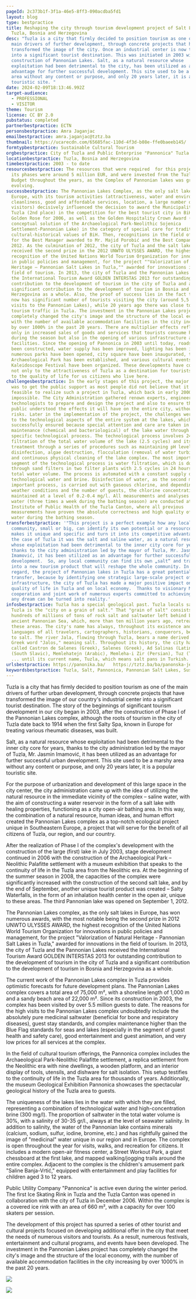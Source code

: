 ```yaml
---
pageId: 2c373b1f-3f1a-46e5-8ff3-090acdba5fd1
layout: blog
type: bestpractice
title: Reshaping the city through tourism development project of Salt Lakes in
  Tuzla, Bosnia and Herzegovina
desc: "Tuzla is a city that firmly decided to position tourism as one of the
  main drivers of further development, through concrete projects that have
  transformed the image of the city. Once an industrial center is now turned
  into a significant tourist destination. This was initiated in 2003 with the
  construction of Pannonian Lakes. Salt, as a natural resource whose
  exploitation had been detrimental to the city, has been utilized as an
  advantage for further successful development. This site used to be a marshy
  area without any content or purpose, and only 20 years later, it is a popular
  touristic site. "
date: 2024-02-09T18:13:46.992Z
target-audience:
  - PROFESSIONAL
  - VISITOR
theme: Tourism
license: CC BY 2.0
pubstatus: completed
partnerbestpractice: ECTN
personsbestpractice: Amra Jaganjac
emailbestpractice: amra.jaganjac@tztz.ba
thumbnail: https://ucarecdn.com/65685fac-110d-4f3d-b08e-ffe0baeeb145/
formtypbestpractice: Sustainable Cultural Tourism
orgbestpractice: City of Tuzla and Public Enterprise "Pannonica" Tuzla
locationbestpractice: Tuzla, Bosnia and Herzegovina
timebestpractice: 2003 - to date
resourcesbestpractice: The resources that were required  for this project in all
  its phases were around 5 million EUR, and were invested from the Tuzla City
  Budget throughout the years, as the Complex of Pannonian lakes was growing and
  evolving.
successbestpractice: The Pannonian Lakes Complex, as the only salt lakes in
  Europe, with its tourism activities (attractiveness, water and environmental
  cleanliness, good and affordable services, location, a large number of
  visitors) decisively influenced the decision to award the Municipality of
  Tuzla (2nd place) in the competition for the best tourist city in BiH – the
  Golden Rose for 2006, as well as the Golden Hospitality Crown Award (the
  conceptual solution of the Archaeological Park-Neolithic Sojenica
  Settlement-Pannonian Lake) in the category of special care for traditional
  cultural-historical values of BiH. Then, recognitions in the field of tourism
  for the Best Manager awarded to Mr. Majid Porobić and the Best Company in
  2012. As the culmination of 2012, the city of Tuzla and the salt lakes
  received the second prize in the 2012 UNWTO ULYSSES AWARD, the highest
  recognition of the United Nations World Tourism Organization for innovations
  in public policies and management, for the project ""Valorization of Natural
  Heritage – Pannonian Salt Lakes in Tuzla,"" awarded for innovations in the
  field of tourism. In 2013, the city of Tuzla and the Pannonian Lakes received
  the International Tourism Award GOLDEN INTERSTAS 2013 for outstanding
  contribution to the development of tourism in the city of Tuzla and a
  significant contribution to the development of tourism in Bosnia and
  Herzegovina as a whole. Also, the proof of success lies in the fact that Tuzla
  now has significant number of tourists visiting the city (around 5,5 million
  visits to the Pannonian Lakes), while 20 years ago there was close to no
  tourism traffic in Tuzla. The investment in the Pannonian Lakes project has
  completely changed the city's image and the structure of the local economy,
  with the number of available accommodation facilities in the city increasing
  by over 1000% in the past 20 years. There are multiplier effects reflected not
  only in increased sales of goods and services that tourists consume here
  during the season but also in the opening of various infrastructure and
  facilities. Since the opening of Pannonica in 2003 until today, roads have
  been constructed, water supply has been improved, lighting has been installed,
  numerous parks have been opened, city square have been inaugurated, the
  Archaeological Park has been established, and various cultural events such as
  Kaleidoscope Festival have been organized. These developments have contributed
  not only to the attractiveness of Tuzla as a destination for tourists but also
  to the quality of life for us citizens who live here.
challengesbestpractice: In the early stages of this project, the major challenge
  was to get the public support as most people did not believe that it was
  feasible to realize such a project in Tuzla, which back in early 2000’s seemed
  impossible. The City Administration gathered renown experts, engineers and
  technologists to prepare and design the project and also to ensure that the
  public understood the effects it will have on the entire city, without any
  risks. Later in the implementation of the project, the challenges were related
  to the technological aspects of the entire system at the lakes, which was also
  successfully ensured because special attention and care are taken in the
  maintenance (chemical and bacteriological) of the lake water through a
  specific technological process. The technological process involves 24-hour
  filtration of the total water volume of the lake (2.5 cycles) and its chemical
  treatment through a series of procedures such as maintaining pH levels,
  disinfection, algae destruction, flocculation (removal of water turbidity),
  and continuous physical cleaning of the lake complex. The most important
  segment of the technological process is water filtration, which is done
  through sand filters in two filter plants with 2.5 cycles in 24 hours for the
  total water volume. The process is automated with a constant supply of fresh
  technological water and brine. Disinfection of water, as the second most
  important process, is carried out with gaseous chlorine, and depending on
  weather conditions and the number of guests, the chlorine concentration is
  maintained at a level of 0.2-0.4 mg/l. All measurements and analyses of lake
  water (three times a week during the bathing season) are conducted at the
  Institute of Public Health of the Tuzla Canton, where all previous
  measurements have proven the absolute correctness and high quality of lake
  water during the bathing season.
transferbestpractice: '"This project is a perfect example how any local
  community, small or big, can identify its own potential or a resource which
  makes it unique and specific and turn it into its competitive advantage.  In
  the case of Tuzla it was the salt and saline water, as a natural resource
  whose exploitation had been detrimental to the inner city core for years,
  thanks to the city administration led by the mayor of Tuzla, Mr. Jasmin
  Imamović, it has been utilized as an advantage for further successful urban
  development.  So, any local community can find its own „salt“ and transform it
  into a new tourism product that will reshape the whole community. In this
  regard, the project of Pannonian lakes in Tuzla has a great potential for
  transfer, because by identifying one strategic large-scale project of tourism
  infrastructure, the city of Tuzla has made a major positive impact on the
  quality of life in Tuzla and on local economy.  Thanks to visionary Mayor and
  cooperation and joint work of numerous experts committed to achieving success,
  any dream can be turned into reality.'
infosbestpractice: Tuzla has a special geological past. Tuzla locals say that
  Tuzla is the "city on a grain of salt." That "grain of salt" consists of
  hundreds of millions of tons of rock salt and saltwater left behind by the
  ancient Pannonian Sea, which, more than ten million years ago, retreated from
  these areas. The city's name has always, throughout its existence and in the
  languages of all travelers, cartographers, historians, conquerors, been linked
  to salt. The river Jala, flowing through Tuzla, bears a name derived from the
  Greek word "Jalos," meaning salt. Throughout its history, the city has been
  called Castron de Salenes (Greek), Salenes (Greek), Ad Salinas (Latin), Soli
  (South Slavic), Memlehatejn (Arabic), Memleha-i Zir (Persian), Tuz (Turkish)
  ... until its current name, Tuzla, which means salt pans in Turkish.
urlsbestpractice: https://panonika.ba/   https://tztz.ba/ba/panonska-jezera/
keywordsbestpractice: Tuzla, Salt, Pannonica, Pannonian Salt Lakes, Sustainable Cultural Tourism
---
```

Tuzla is a city that has firmly decided to position tourism as one of the main drivers of further urban development, through concrete projects that have transformed the image of our country's industrial center into a significant tourist destination. The story of the beginnings of significant tourism development in our city began in 2003, after the construction of Phase I of the Pannonian Lakes complex, although the roots of tourism in the city of Tuzla date back to 1914 when the first Salty Spa, known in Europe for treating various rheumatic diseases, was built.

Salt, as a natural resource whose exploitation had been detrimental to the inner city core for years, thanks to the city administration led by the mayor of Tuzla, Mr. Jasmin Imamović, it has been utilized as an advantage for further successful urban development. This site used to be a marshy area without any content or purpose, and only 20 years later, it is a popular touristic site.

For the purpose of urbanization and development of this large space in the city center, the city administration came up with the idea of utilizing the natural resource in the immediate vicinity of the complex – saline water, with the aim of constructing a water reservoir in the form of a salt lake with healing properties, functioning as a city open-air bathing area. In this way, the combination of a natural resource, human ideas, and human effort created the Pannonian Lakes complex as a top-notch ecological project unique in Southeastern Europe, a project that will serve for the benefit of all citizens of Tuzla, our region, and our country.

After the realization of Phase I of the complex's development with the construction of the large (first) lake in July 2003, stage development continued in 2006 with the construction of the Archaeological Park – Neolithic Palafitte settlement with a museum exhibition that speaks to the continuity of life in the Tuzla area from the Neolithic era. At the beginning of the summer season in 2008, the capacities of the complex were significantly increased with the construction of the second salt lake, and by the end of September, another unique tourist product was created – Salty Waterfalls, in the form of an inhalation health center in the open air, unique to these areas. The third Pannonian lake was opened on September 1, 2012.

The Pannonian Lakes complex, as the only salt lakes in Europe, has won numerous awards, with the most notable being the second prize in 2012 UNWTO ULYSSES AWARD, the highest recognition of the United Nations World Tourism Organization for innovations in public policies and management, for the project "Valorization of Natural Heritage - Pannonian Salt Lakes in Tuzla," awarded for innovations in the field of tourism. In 2013, the city of Tuzla and the Pannonian Lakes received the International Tourism Award GOLDEN INTERSTAS 2013 for outstanding contribution to the development of tourism in the city of Tuzla and a significant contribution to the development of tourism in Bosnia and Herzegovina as a whole.

The current work of the Pannonian Lakes complex in Tuzla provides optimistic forecasts for future development plans. The Pannonian Lakes complex covers a total area of 75,000 m², with a shoreline length of 1,000 m and a sandy beach area of 22,000 m². Since its construction in 2003, the complex has been visited by over 5.5 million guests to date. The reasons for the high visits to the Pannonian Lakes complex undoubtedly include the absolutely pure medicinal saltwater (beneficial for bone and respiratory diseases), guest stay standards, and complex maintenance higher than the Blue Flag standards for seas and lakes (especially in the segment of guest health and safety care), good entertainment and guest animation, and very low prices for all services at the complex.

In the field of cultural tourism offerings, the Pannonica complex includes the Archaeological Park-Neolithic Palafitte settlement, a replica settlement from the Neolithic era with nine dwellings, a wooden platform, and an interior display of tools, utensils, and dishware for salt isolation. This setup testifies to the continuity of life in the Tuzla area for thousands of years. Additionally, the museum Geological Exhibition Pannonica showcases the spectacular geological history of the Tuzla area to guests.

The uniqueness of the lakes lies in the water with which they are filled, representing a combination of technological water and high-concentration brine (300 mg/l). The proportion of saltwater in the total water volume is 30%, with a salinity of 30-35 gr/l., always at the level of seawater salinity. In addition to salinity, the water of the Pannonian lake contains minerals (calcium, sodium, sulfur, iodine, bromine, etc.) and has rightfully gained the image of "medicinal" water unique in our region and in Europe.
The complex is open throughout the year for visits, walks, and recreation for citizens. It includes a modern open-air fitness center, a Street Workout Park, a giant chessboard at the first lake, and mapped walking/jogging trails around the entire complex. Adjacent to the complex is the children's amusement park "Saline Banja-Vrtić," equipped with entertainment and play facilities for children aged 3 to 12 years.

Public Utility Company "Pannonica" is active even during the winter period. The first Ice Skating Rink in Tuzla and the Tuzla Canton was opened in collaboration with the city of Tuzla in December 2006. Within the complex is a covered ice rink with an area of 660 m², with a capacity for over 100 skaters per session.

The development of this project has spurred a series of other tourist and cultural projects focused on developing additional offer in the city that meet the needs of numerous visitors and tourists. As a result, numerous festivals, entertainment and cultural programs, and events have been developed. The investment in the Pannonian Lakes project has completely changed the city's image and the structure of the local economy, with the number of available accommodation facilities in the city increasing by over 1000% in the past 20 years.

![](https://ucarecdn.com/5f4660be-30f3-4463-b678-eae568e837aa/)

![](https://ucarecdn.com/bc354e02-770b-4152-8df5-ced6defd37a3/)